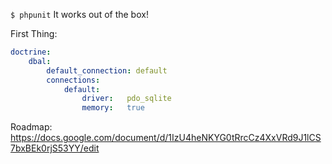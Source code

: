 `$ phpunit` It works out of the box!

First Thing:
```yaml
doctrine:
    dbal:
        default_connection: default
        connections:
            default:
                driver:   pdo_sqlite
                memory:   true
```
Roadmap:
https://docs.google.com/document/d/1IzU4heNKYG0tRrcCz4XxVRd9J1lCS7bxBEk0rjS53YY/edit
